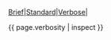 [Brief](resume_brief.html)|[Standard](resume.html)|[Verbose](resume_verbose.html)|

{{ page.verbosity | inspect }}
